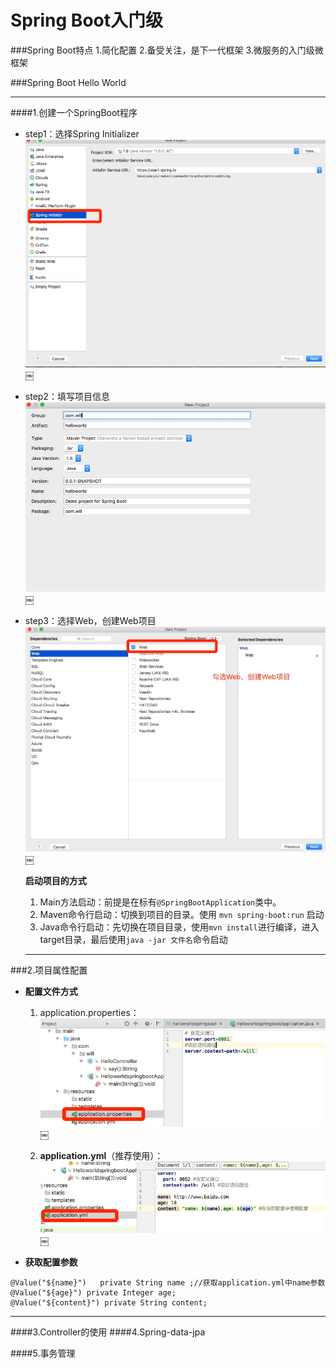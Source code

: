 # Spring Boot入门级
###Spring Boot特点
	1.简化配置
	2.备受关注，是下一代框架
	3.微服务的入门级微框架

###Spring Boot Hello World

***
####1.创建一个SpringBoot程序

* step1：选择Spring Initializer![-600](media/15091548892816/15091555688804.jpg)￼		
* step2：填写项目信息
![-w600](media/15091548892816/15091561458678.jpg)￼
* step3：选择Web，创建Web项目
![](media/15091548892816/15091562007939.jpg)￼


	**启动项目的方式**
	1. Main方法启动：前提是在标有`@SpringBootApplication`类中。
	2. Maven命令行启动：切换到项目的目录。使用 `mvn spring-boot:run` 启动
	3. Java命令行启动：先切换在项目目录，使用`mvn install`进行编译，进入target目录，最后使用`java -jar 文件名`命令启动

	***

###2.项目属性配置

* **配置文件方式**

	1. application.properties：
		![](media/15091548892816/15091592109872.jpg)￼

	2. **application.yml**（推荐使用）：
	![](media/15091548892816/15091607510119.jpg)￼

* **获取配置参数**
	
```
@Value("${name}")   private String name ;//获取application.yml中name参数
@Value("${age}") private Integer age;  
@Value("${content}") private String content;
```

* ****	

####3.Controller的使用
####4.Spring-data-jpa

####5.事务管理

